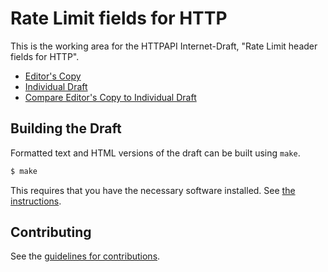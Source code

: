 # Rate Limit fields for HTTP

This is the working area for the HTTPAPI Internet-Draft, "Rate Limit header fields for HTTP".


* [Editor's Copy](https://ietf-wg-httpapi.github.io/ratelimit-headers/#go.ratelimit-headers.html)
* [Individual Draft](https://tools.ietf.org/html/draft-ietf-httpapi-ratelimit-headers)
* [Compare Editor's Copy to Individual Draft](https://ietf-wg-httpapi.github.io/ratelimit-headers/#go.draft-ietf-httpapi-ratelimit-headers.diff)


## Building the Draft

Formatted text and HTML versions of the draft can be built using `make`.

```sh
$ make
```

This requires that you have the necessary software installed.  See
[the instructions](https://github.com/martinthomson/i-d-template/blob/master/doc/SETUP.md).


## Contributing

See the
[guidelines for contributions](https://github.com/ietf-wg-httpapi/draft-ietf-httpapi-ratelimit-headers/blob/master/CONTRIBUTING.md).
